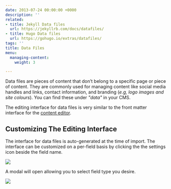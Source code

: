 ```yaml
---
date: 2013-07-24 00:00:00 +0000
description: ''
related:
- title: Jekyll Data files
  url: https://jekyllrb.com/docs/datafiles/
- title: Hugo Data files
  url: https://gohugo.io/extras/datafiles/
tags: ''
title: Data Files
menu:
  managing-content:
    weight: 3

---
```



Data files are pieces of content that don’t belong to a specific page or piece of content. They are commonly used for managing content like social media handles and links, contact information, and branding (*e.g, logo images and site colours*). You can find these under *"data"* in your CMS.

The editing interface for data files is very similar to the front matter interface for the [content editor](/docs/managing-content/editing-content).

## Customizing The Editing Interface

The interface for data files is auto-generated at the time of import. The interface can be customized on a per-field basis by clicking the the settings icon beside the field name.

<img src="/docs/assets/images/Screen%20Shot%202017-08-20%20at%2011.42.52%20AM.png" draggable="true" data-bukket-ext-bukket-draggable="true">

A modal will open allowing you to select field type you desire.

<img src="/docs/assets/images/Screen%20Shot%202017-08-20%20at%2011.42.05%20AM-1.png" draggable="true" data-bukket-ext-bukket-draggable="true">

